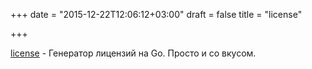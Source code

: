 +++
date = "2015-12-22T12:06:12+03:00"
draft = false
title = "license"

+++

<p><a href="http://nishanths.github.io/license/">license</a>&nbsp;- Генератор лицензий на Go. Просто и со вкусом.</p>

